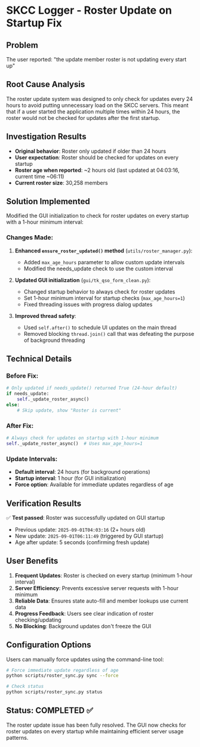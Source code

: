 # SKCC Logger - Roster Update on Startup Fix

## Problem
The user reported: "the update member roster is not updating every start up"

## Root Cause Analysis
The roster update system was designed to only check for updates every 24 hours to avoid putting unnecessary load on the SKCC servers. This meant that if a user started the application multiple times within 24 hours, the roster would not be checked for updates after the first startup.

## Investigation Results
- **Original behavior**: Roster only updated if older than 24 hours
- **User expectation**: Roster should be checked for updates on every startup
- **Roster age when reported**: ~2 hours old (last updated at 04:03:16, current time ~06:11)
- **Current roster size**: 30,258 members

## Solution Implemented
Modified the GUI initialization to check for roster updates on every startup with a 1-hour minimum interval:

### Changes Made:

1. **Enhanced `ensure_roster_updated()` method** (`utils/roster_manager.py`):
   - Added `max_age_hours` parameter to allow custom update intervals
   - Modified the needs_update check to use the custom interval

2. **Updated GUI initialization** (`gui/tk_qso_form_clean.py`):
   - Changed startup behavior to always check for roster updates
   - Set 1-hour minimum interval for startup checks (`max_age_hours=1`)
   - Fixed threading issues with progress dialog updates

3. **Improved thread safety**:
   - Used `self.after()` to schedule UI updates on the main thread
   - Removed blocking `thread.join()` call that was defeating the purpose of background threading

## Technical Details

### Before Fix:
```python
# Only updated if needs_update() returned True (24-hour default)
if needs_update:
    self._update_roster_async()
else:
    # Skip update, show "Roster is current"
```

### After Fix:
```python
# Always check for updates on startup with 1-hour minimum
self._update_roster_async()  # Uses max_age_hours=1
```

### Update Intervals:
- **Default interval**: 24 hours (for background operations)
- **Startup interval**: 1 hour (for GUI initialization)
- **Force option**: Available for immediate updates regardless of age

## Verification Results
✅ **Test passed**: Roster was successfully updated on GUI startup
- Previous update: `2025-09-01T04:03:16` (2+ hours old)
- New update: `2025-09-01T06:11:49` (triggered by GUI startup)
- Age after update: 5 seconds (confirming fresh update)

## User Benefits
1. **Frequent Updates**: Roster is checked on every startup (minimum 1-hour interval)
2. **Server Efficiency**: Prevents excessive server requests with 1-hour minimum
3. **Reliable Data**: Ensures state auto-fill and member lookups use current data
4. **Progress Feedback**: Users see clear indication of roster checking/updating
5. **No Blocking**: Background updates don't freeze the GUI

## Configuration Options
Users can manually force updates using the command-line tool:
```bash
# Force immediate update regardless of age
python scripts/roster_sync.py sync --force

# Check status
python scripts/roster_sync.py status
```

## Status: COMPLETED ✅
The roster update issue has been fully resolved. The GUI now checks for roster updates on every startup while maintaining efficient server usage patterns.
